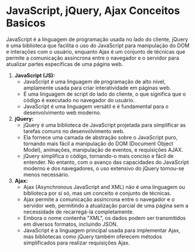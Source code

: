 # JavaScript, jQuery, Ajax Conceitos Basicos 

JavaScript é a linguagem de programação usada no lado do cliente, jQuery é uma biblioteca que facilita o uso do JavaScript para manipulação do DOM e interações com o usuário, enquanto Ajax é um conjunto de técnicas que permite a comunicação assíncrona entre o navegador e o servidor para atualizar partes específicas de uma página web.

1. **JavaScript (JS):**
    - JavaScript é uma linguagem de programação de alto nível, amplamente usada para criar interatividade em páginas web.
    - É uma linguagem de script do lado do cliente, o que significa que o código é executado no navegador do usuário.
    - JavaScript é uma linguagem versátil e é fundamental para o desenvolvimento web moderno.
2. **jQuery:**
    - jQuery é uma biblioteca de JavaScript projetada para simplificar as tarefas comuns no desenvolvimento web.
    - Ela fornece uma camada de abstração sobre o JavaScript puro, tornando mais fácil a manipulação do DOM (Document Object Model), animações, manipulação de eventos, e requisições AJAX.
    - jQuery simplifica o código, tornando-o mais conciso e fácil de entender. No entanto, com o avanço das capacidades do JavaScript moderno e dos navegadores, o uso extensivo do jQuery tornou-se menos necessário.
3. **Ajax:**
    - Ajax (Asynchronous JavaScript and XML) não é uma linguagem ou biblioteca por si só, mas um conceito e conjunto de técnicas.
    - Ajax permite a comunicação assíncrona entre o navegador e o servidor web, permitindo a atualização parcial de uma página sem a necessidade de recarregá-la completamente.
    - Embora o nome contenha "XML", os dados podem ser transmitidos em diversos formatos, incluindo JSON.
    - JavaScript é a linguagem principal usada para implementar Ajax, mas bibliotecas como jQuery também oferecem métodos simplificados para realizar requisições Ajax.